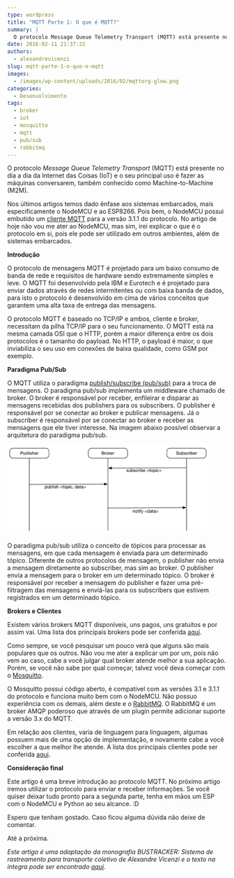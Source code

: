 ```yaml
---
type: wordpress
title: "MQTT Parte 1: O que é MQTT?"
summary: |
  O protocolo Message Queue Telemetry Transport (MQTT) está presente no dia a dia da Internet das Coisas (IoT) e o seu principal uso é fazer as máquinas conversarem, também conhecido como Machine-to-Machine (M2M).
date: 2016-02-11 21:37:22
authors:
  - alexandrevicenzi
slug: mqtt-parte-1-o-que-e-mqtt
images:
  - /images/wp-content/uploads/2016/02/mqttorg-glow.png
categories:
  - Desenvolvimento
tags:
  - broker
  - iot
  - mosquitto
  - mqtt
  - pub/sub
  - rabbitmq
---
```


O protocolo <em>Message Queue Telemetry Transport</em> (MQTT) está presente no dia a dia da Internet das Coisas (IoT) e o seu principal uso é fazer as máquinas conversarem, também conhecido como Machine-to-Machine (M2M).

Nos últimos artigos temos dado ênfase aos sistemas embarcados, mais especificamente o NodeMCU e ao ESP8266. Pois bem, o NodeMCU possui embutido um <a href="http://nodemcu.readthedocs.org/en/dev/en/modules/mqtt/" target="_blank">cliente MQTT</a> para a versão 3.1.1 do protocolo. No artigo de hoje não vou me ater ao NodeMCU, mas sim, irei explicar o que é o protocolo em si, pois ele pode ser utilizado em outros ambientes, além de sistemas embarcados.

<!--more-->

<strong>Introdução</strong>

O protocolo de mensagens MQTT é projetado para um baixo consumo de banda de rede e requisitos de hardware sendo extremamente simples e leve. O MQTT foi desenvolvido pela IBM e Eurotech e é projetado para enviar dados através de redes intermitentes ou com baixa banda de dados, para isto o protocolo é desenvolvido em cima de vários conceitos que garantem uma alta taxa de entrega das mensagens.

O protocolo MQTT é baseado no TCP/IP e ambos, cliente e broker, necessitam da pilha TCP/IP para o seu funcionamento. O MQTT está na mesma camada OSI que o HTTP, porém a maior diferença entre os dois protocolos é o tamanho do payload. No HTTP, o payload é maior, o que inviabiliza o seu uso em conexões de baixa qualidade, como GSM por exemplo.

<strong>Paradigma Pub/Sub</strong>

O MQTT utiliza o paradigma <a href="https://en.wikipedia.org/wiki/Publish%E2%80%93subscribe_pattern" target="_blank">publish/subscribe (pub/sub)</a> para a troca de mensagens. O paradigma pub/sub implementa um middleware chamado de broker. O broker é responsável por receber, enfileirar e disparar as mensagens recebidas dos publishers para os subscribers. O publisher é responsável por se conectar ao broker e publicar mensagens. Já o subscriber é responsável por se conectar ao broker e receber as mensagens que ele tiver interesse. Na imagem abaixo possível observar a arquitetura do paradigma pub/sub.

<img class="aligncenter" src="/images/wp-content/uploads/2016/02/pub_sub_arch_desai.png" alt="" />

O paradigma pub/sub utiliza o conceito de tópicos para processar as mensagens, em que cada mensagem é enviada para um determinado tópico. Diferente de outros protocolos de mensagem, o publisher não envia a mensagem diretamente ao subscriber, mas sim ao broker. O publisher envia a mensagem para o broker em um determinado tópico. O broker é responsável por receber a mensagem do publisher e fazer uma pré-filtragem das mensagens e enviá-las para os subscribers que estivem registrados em um determinado tópico.

<strong>Brokers e Clientes</strong>

Existem vários brokers MQTT disponíveis, uns pagos, uns gratuitos e por assim vai. Uma lista dos principais brokers pode ser conferida <a href="https://github.com/mqtt/mqtt.github.io/wiki/servers" target="_blank">aqui</a>.

Como sempre, se você pesquisar um pouco verá que alguns são mais populares que os outros. Não vou me ater a explicar um por um, pois não vem ao caso, cabe a você julgar qual broker atende melhor a sua aplicação. Porém, se você não sabe por qual começar, talvez você deva começar com o <a href="http://mosquitto.org/" target="_blank">Mosquitto</a>.

O Mosquitto possui código aberto, é compatível com as versões 3.1 e 3.1.1 do protocolo e funciona muito bem com o NodeMCU. Não possuo experiência com os demais, além deste e o <a href="http://www.rabbitmq.com/">RabbitMQ</a>. O RabbitMQ é um broker AMQP poderoso que através de um plugin permite adicionar suporte a versão 3.x do MQTT.

Em relação aos clientes, varia de linguagem para linguagem, algumas possuem mais de uma opção de implementação, e novamente cabe a você escolher a que melhor lhe atende. A lista dos principais clientes pode ser conferida <a href="https://github.com/mqtt/mqtt.github.io/wiki/libraries">aqui</a>.

<strong>Consideração final</strong>

Este artigo é uma breve introdução ao protocolo MQTT. No próximo artigo iremos utilizar o protocolo para enviar e receber informações. Se você quiser deixar tudo pronto para a segunda parte, tenha em mãos um ESP com o NodeMCU e Python ao seu alcance. :D

Espero que tenham gostado. Caso ficou alguma dúvida não deixe de comentar.

Até a próxima.

<em>Este artigo é uma adaptação da monografia BUSTRACKER: Sistema de rastreamento para transporte coletivo de Alexandre Vicenzi e o texto na íntegra pode ser encontrado <a href="https://raw.githubusercontent.com/alexandrevicenzi/tcc/master/monografia/tcc_bcc_2015_2_avicenzi_AlexandreVicenzi-VF.pdf" target="_blank">aqui</a>.</em>
